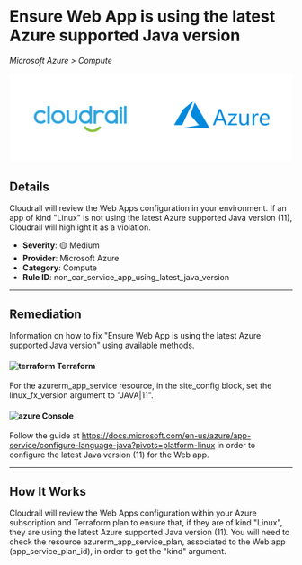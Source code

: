# Ensure Web App is using the latest Azure supported Java version

*Microsoft Azure > Compute*

![Cloudrail and Microsoft Azure logos](../images/cloudrail_azure.png)

## Details
Cloudrail will review the Web Apps configuration in your environment. If an app of kind "Linux" is not using the latest Azure supported Java version (11), Cloudrail will highlight it as a violation.

- **Severity**: 🟡 Medium
- **Provider**: Microsoft Azure
- **Category**: Compute
- **Rule ID**: non_car_service_app_using_latest_java_version

---

## Remediation
Information on how to fix "Ensure Web App is using the latest Azure supported Java version" using available methods.


####  <img src="../_media/emojis/terraform.png" alt="terraform" width="20"/>  Terraform
For the azurerm_app_service resource, in the site_config block, set the linux_fx_version argument to "JAVA|11".










####  <img src="../_media/emojis/azure.png" alt="azure" width="20"/> Console
Follow the guide at <https://docs.microsoft.com/en-us/azure/app-service/configure-language-java?pivots=platform-linux> in order to configure the latest Java version (11) for the Web app.




---

## How It Works
Cloudrail will review the Web Apps configuration within your Azure subscription and Terraform plan to ensure that, if they are of kind "Linux", they are using the latest Azure supported Java version (11). You will need to check the resource azurerm_app_service_plan, associated to the Web app (app_service_plan_id), in order to get the "kind" argument.